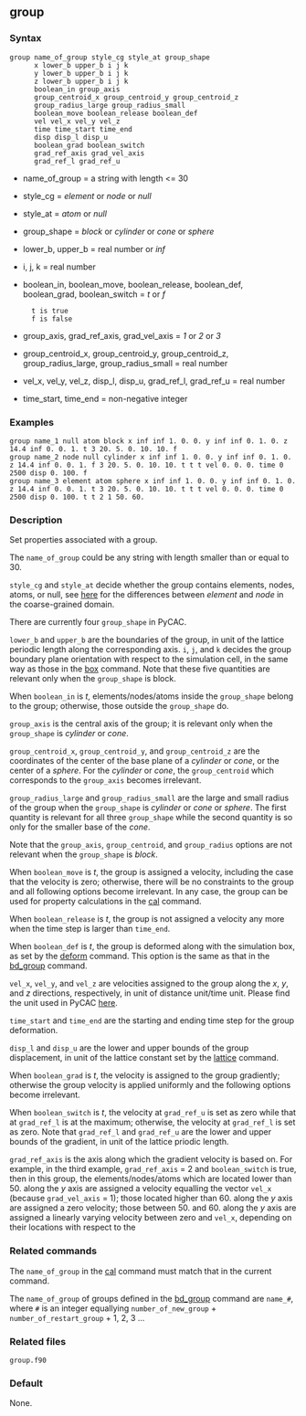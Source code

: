 ## group

### Syntax

	group name_of_group style_cg style_at group_shape
	      x lower_b upper_b i j k
	      y lower_b upper_b i j k
	      z lower_b upper_b i j k
	      boolean_in group_axis
	      group_centroid_x group_centroid_y group_centroid_z
	      group_radius_large group_radius_small
	      boolean_move boolean_release boolean_def
	      vel vel_x vel_y vel_z
	      time time_start time_end
	      disp disp_l disp_u
	      boolean_grad boolean_switch
	      grad_ref_axis grad_vel_axis
	      grad_ref_l grad_ref_u

* name\_of\_group = a string with length <= 30

* style\_cg = _element_ or _node_ or _null_

* style\_at = _atom_ or _null_

* group\_shape = _block_ or _cylinder_ or _cone_ or _sphere_

* lower\_b, upper\_b = real number or _inf_

* i, j, k = real number

* boolean\_in, boolean\_move, boolean\_release, boolean\_def, boolean\_grad, boolean\_switch = _t_ or _f_

		t is true
		f is false

* group\_axis, grad\_ref\_axis, grad\_vel\_axis = _1_ or _2_ or _3_

* group\_centroid\_x, group\_centroid\_y, group\_centroid\_z, group\_radius\_large, group\_radius\_small = real number

* vel\_x, vel\_y, vel\_z, disp\_l, disp\_u, grad\_ref\_l, grad\_ref\_u = real number

* time\_start, time\_end = non-negative integer

### Examples

	group name_1 null atom block x inf inf 1. 0. 0. y inf inf 0. 1. 0. z 14.4 inf 0. 0. 1. t 3 20. 5. 0. 10. 10. f
	group name_2 node null cylinder x inf inf 1. 0. 0. y inf inf 0. 1. 0. z 14.4 inf 0. 0. 1. f 3 20. 5. 0. 10. 10. t t t vel 0. 0. 0. time 0 2500 disp 0. 100. f
	group name_3 element atom sphere x inf inf 1. 0. 0. y inf inf 0. 1. 0. z 14.4 inf 0. 0. 1. t 3 20. 5. 0. 10. 10. t t t vel 0. 0. 0. time 0 2500 disp 0. 100. t t 2 1 50. 60.

### Description

Set properties associated with a group.

The `name_of_group` could be any string with length smaller than or equal to 30.

`style_cg` and `style_at` decide whether the group contains elements, nodes, atoms, or null, see [here](ele_node_diff.md) for the differences between _element_ and _node_ in the coarse-grained domain.

There are currently four `group_shape` in PyCAC.

`lower_b` and `upper_b` are the boundaries of the group, in unit of the lattice periodic length along the corresponding axis. `i`, `j`, and `k` decides the group boundary plane orientation with respect to the simulation cell, in the same way as those in the [box](box.md) command. Note that these five quantities are relevant only when the `group_shape` is block.

When `boolean_in` is _t_, elements/nodes/atoms inside the `group_shape` belong to the group; otherwise, those outside the `group_shape` do.

`group_axis` is the central axis of the group; it is relevant only when the `group_shape` is _cylinder_ or _cone_.

`group_centroid_x`, `group_centroid_y`, and `group_centroid_z` are the coordinates of the center of the base plane of a _cylinder_ or _cone_, or the center of a _sphere_. For the _cylinder_ or _cone_, the `group_centroid` which corresponds to the `group_axis` becomes irrelevant.

`group_radius_large` and `group_radius_small` are the large and small radius of the group when the `group_shape` is _cylinder_ or _cone_ or _sphere_. The first quantity is relevant for all three `group_shape` while the second quantity is so only for the smaller base of the _cone_.

Note that the `group_axis`, `group_centroid`, and `group_radius` options are not relevant when the `group_shape` is _block_.

When `boolean_move` is _t_, the group is assigned a velocity, including the case that the velocity is zero; otherwise, there will be no constraints to the group and all following options become irrelevant. In any case, the group can be used for property calculations in the [cal](cal.md) command.

When `boolean_release` is _t_, the group is not assigned a velocity any more when the time step is larger than `time_end`.

When `boolean_def` is _t_, the group is deformed along with the simulation box, as set by the [deform](deform.md) command. This option is the same as that in the [bd_group](bd_group.md) command.

`vel_x`, `vel_y`, and `vel_z` are velocities assigned to the group along the _x_, _y_, and _z_ directions, respectively, in unit of distance unit/time unit. Please find the unit used in PyCAC [here](unit_pycac.md).

`time_start` and `time_end` are the starting and ending time step for the group deformation.

`disp_l` and `disp_u` are the lower and upper bounds of the group displacement, in unit of the lattice constant set by the [lattice](lattice.md) command.

When `boolean_grad` is _t_, the velocity is assigned to the group gradiently; otherwise the group velocity is applied uniformly and the following options become irrelevant.

When `boolean_switch` is _t_, the velocity at `grad_ref_u` is set as zero while that at `grad_ref_l` is at the maximum; otherwise, the velocity at `grad_ref_l` is set as zero. Note that `grad_ref_l` and `grad_ref_u` are the lower and upper bounds of the gradient, in unit of the lattice priodic length.

`grad_ref_axis` is the axis along which the gradient velocity is based on. For example, in the third example, `grad_ref_axis` = 2 and `boolean_switch` is true, then in this group, the elements/nodes/atoms which are located lower than 50. along the _y_ axis are assigned a velocity equalling the vector `vel_x` (because `grad_vel_axis` = 1); those located higher than 60. along the _y_ axis are assigned a zero velocity; those between 50. and 60. along the _y_ axis are assigned a linearly varying velocity between zero and `vel_x`, depending on their locations with respect to the 

### Related commands

The `name_of_group` in the [cal](cal.md) command must match that in the current command.

The `name_of_group` of groups defined in the [bd_group](bd_group.md) command are `name_#`, where `#` is an integer equallying `number_of_new_group` + `number_of_restart_group` + 1, 2, 3 ...

### Related files

`group.f90`

### Default

None.
